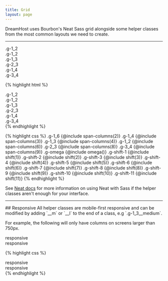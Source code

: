 ```yaml
---
title: Grid
layout: page
---
```


<p class="t-4">DreamHost uses Bourbon's Neat Sass grid alongside some helper classes from the most common layouts we need to create.</p>

<hr />

<img src="{{site.baseurl}}/assets/images/neat.png" alt="" class="m-bottom-0" />

<div class="m-bottom">
	<div class="u-clearfix m-bottom-2">
		<div class="bg-grey p-s t-center g-1_2">.g-1_2</div>
		<div class="bg-grey p-s t-center g-1_2">.g-1_2</div>
	</div>
	<div class="u-clearfix m-bottom-2">
		<div class="bg-grey p-s t-center g-1_3">.g-1_3</div>
		<div class="bg-grey p-s t-center g-2_3">.g-2_3</div>
	</div>
	<div class="u-clearfix m-bottom-2">
		<div class="bg-grey p-s t-center g-1_4">.g-1_4</div>
		<div class="bg-grey p-s t-center g-3_4">.g-3_4</div>
	</div>
</div>

{% highlight html %}
<div class="u-clearfix">
	<div class="g-1_2">.g-1_2</div>
	<div class="g-1_2">.g-1_2</div>
</div>
<div class="u-clearfix">
	<div class="g-1_3">.g-1_3</div>
	<div class="g-2_3">.g-2_3</div>
</div>
<div class="u-clearfix">
	<div class="g-1_4">.g-1_4</div>
	<div class="g-3_4">.g-3_4</div>
</div>
{% endhighlight %}

{% highlight css %}
.g-1_6 {@include span-columns(2)}
.g-1_4 {@include span-columns(3)}
.g-1_3 {@include span-columns(4)}
.g-1_2 {@include span-columns(6)}
.g-2_3 {@include span-columns(8)}
.g-3_4 {@include span-columns(9)}
.g-omega {@include omega()}
.g-shift-1 {@include shift(1)}
.g-shift-2 {@include shift(2)}
.g-shift-3 {@include shift(3)}
.g-shift-4 {@include shift(4)}
.g-shift-5 {@include shift(5)}
.g-shift-6 {@include shift(6)}
.g-shift-7 {@include shift(7)}
.g-shift-8 {@include shift(8)}
.g-shift-9 {@include shift(9)}
.g-shift-10 {@include shift(10)}
.g-shift-11 {@include shift(11)}
{% endhighlight %}

<p>See <a href="http://neat.bourbon.io/">Neat docs</a> for more information on using Neat with Sass if the helper classes aren't enough for your interface.</p>

<hr />
## Responsive
All helper classes are mobile-first responsive and can be modified by adding `__m` or `__l` to the end of a class, e.g `.g-1_3__medium`.

For example, the following will only have columns on screens larger than 750px.

<div class="u-clearfix m-bottom">
	<div class="bg-grey p-1 g-1_2__m">responsive</div>
	<div class="bg-grey p-1 g-1_2__m">responsive</div>
</div>

{% highlight css %}
<div class="u-clearfix">
	<div class="g-1_2__m">responsive</div>
	<div class="g-1_2__m">responsive</div>
</div>
{% endhighlight %}
